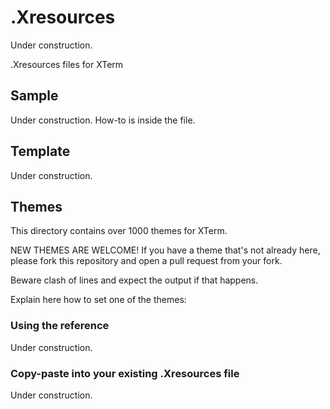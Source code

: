 # .Xresources

Under construction.

.Xresources files for XTerm
      
## Sample

Under construction.
How-to is inside the file.

## Template

Under construction.

## Themes

This directory contains over 1000 themes for XTerm.

NEW THEMES ARE WELCOME! If you have a theme that's not already here, please fork this repository and open a pull request from your fork.

Beware clash of lines and expect the output if that happens.

Explain here how to set one of the themes:

### Using the reference

Under construction.

### Copy-paste into your existing .Xresources file

Under construction.
